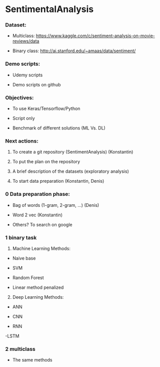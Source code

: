 # SentimentalAnalysis
### Dataset:

- Multiclass: https://www.kaggle.com/c/sentiment-analysis-on-movie-reviews/data

- Binary class: http://ai.stanford.edu/~amaas/data/sentiment/
 
 
### Demo scripts:
- Udemy scripts

- Demo scripts on github

 
### Objectives: 
- To use Keras/Tensorflow/Python

- Script only

- Benchmark of different solutions (ML Vs. DL)

 
### Next actions:

 1. To create a git repository (SentimentAnalysis) (Konstantin)
  
 2. To put the plan on the repository
  
 3. A brief description of the datasets (exploratory analysis)
  
 4. To start data preparation (Konstantin, Denis)
  
 
### 0 Data preparation phase:

-  Bag of words (1-gram, 2-gram, …) (Denis)

- Word 2 vec (Konstantin)

- Others? To search on google

 
### 1 binary task

1. Machine Learning Methods:

- Naive base

- SVM

- Random Forest

- Linear method penalized

2. Deep Learning Methods:

- ANN

- CNN

- RNN

-LSTM

 
### 2 multiclass

- The same methods

 
